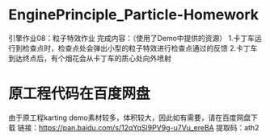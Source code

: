 # EnginePrinciple_Particle-Homework
 引擎作业08：粒子特效作业
 完成内容：（使用了Demo中提供的资源）
 1.卡丁车运行到检查点时，检查点处会弹出小型的粒子特效进行检查点通过的反馈
 2.卡丁车到达终点后，有个烟花会从卡丁车的质心处向外喷射
 
# 原工程代码在百度网盘
 由于原工程karting demo素材较多，体积较大，因此如有需要，请在百度网盘下载
 链接：https://pan.baidu.com/s/12qYqSl9PV9g-u7Vu_ereBA 
 提取码：ath2  
 
